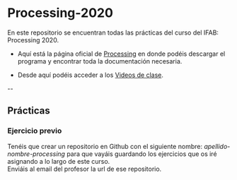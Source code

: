 # Processing-2020

En este repositorio se encuentran todas las prácticas del curso del IFAB: Processing 2020.  


* Aquí está la página oficial de  [Processing](https://processing.org/) en donde podéis descargar el programa y encontrar toda la documentación necesaria.

* Desde aquí podéis acceder a los [Videos de clase](https://vimeopro.com/user37418220/processing).

--

## Prácticas

### Ejercicio previo

Tenéis que crear un repositorio en Github con el siguiente nombre: *apellido-nombre-processing* para que vayáis guardando los ejercicios que os iré asignando a lo largo de este curso.  
Enviáis al email del profesor la url de ese repositorio. 